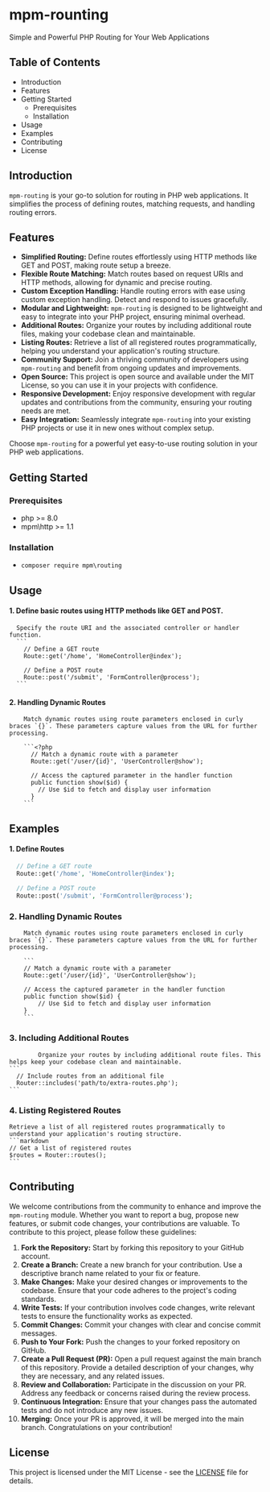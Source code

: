 # mpm-rounting

Simple and Powerful PHP Routing for Your Web Applications

## Table of Contents
- Introduction
- Features
- Getting Started
  - Prerequisites
  - Installation
- Usage
- Examples
- Contributing
- License

## Introduction

`mpm-routing` is your go-to solution for routing in PHP web applications. It simplifies the process of defining routes, matching requests, and handling routing errors.

## Features

- **Simplified Routing:** Define routes effortlessly using HTTP methods like GET and POST, making route setup a breeze.
- **Flexible Route Matching:** Match routes based on request URIs and HTTP methods, allowing for dynamic and precise routing.
- **Custom Exception Handling:** Handle routing errors with ease using custom exception handling. Detect and respond to issues gracefully.
- **Modular and Lightweight:** `mpm-routing` is designed to be lightweight and easy to integrate into your PHP project, ensuring minimal overhead.
- **Additional Routes:** Organize your routes by including additional route files, making your codebase clean and maintainable.
- **Listing Routes:** Retrieve a list of all registered routes programmatically, helping you understand your application's routing structure.
- **Community Support:** Join a thriving community of developers using `mpm-routing` and benefit from ongoing updates and improvements.
- **Open Source:** This project is open source and available under the MIT License, so you can use it in your projects with confidence.
- **Responsive Development:** Enjoy responsive development with regular updates and contributions from the community, ensuring your routing needs are met.
- **Easy Integration:** Seamlessly integrate `mpm-routing` into your existing PHP projects or use it in new ones without complex setup.

Choose `mpm-routing` for a powerful yet easy-to-use routing solution in your PHP web applications.

## Getting Started

### Prerequisites

- php >= 8.0
- mpm\http >= 1.1

### Installation

- ``` composer require mpm\routing ```

## Usage

  #### 1. Define basic routes using HTTP methods like GET and POST. 
      Specify the route URI and the associated controller or handler function. 
      ```
        // Define a GET route
        Route::get('/home', 'HomeController@index');
        
        // Define a POST route
        Route::post('/submit', 'FormController@process');
      ``` 
      
  #### 2. Handling Dynamic Routes
        Match dynamic routes using route parameters enclosed in curly braces `{}`. These parameters capture values from the URL for further processing.
        
        ```<?php 
          // Match a dynamic route with a parameter
          Route::get('/user/{id}', 'UserController@show');
        
          // Access the captured parameter in the handler function
          public function show($id) {
            // Use $id to fetch and display user information
          }
        ``` 
        
## Examples
  #### 1. Define Routes 
  ```php
    // Define a GET route
    Route::get('/home', 'HomeController@index');
    
    // Define a POST route
    Route::post('/submit', 'FormController@process');
  ``` 
  
  ### 2. Handling Dynamic Routes
        Match dynamic routes using route parameters enclosed in curly braces `{}`. These parameters capture values from the URL for further processing.
        
        ```
        // Match a dynamic route with a parameter
        Route::get('/user/{id}', 'UserController@show');
        
        // Access the captured parameter in the handler function
        public function show($id) {
            // Use $id to fetch and display user information
        } 
        ``` 
        

  ### 3. Including Additional Routes
            Organize your routes by including additional route files. This helps keep your codebase clean and maintainable.
    ```
      // Include routes from an additional file
      Router::includes('path/to/extra-routes.php');
    ```
  
  ### 4. Listing Registered Routes
    Retrieve a list of all registered routes programmatically to understand your application's routing structure.
    ```markdown
    // Get a list of registered routes
    $routes = Router::routes();
    ```
    
    
## Contributing

We welcome contributions from the community to enhance and improve the `mpm-routing` module. Whether you want to report a bug, propose new features, or submit code changes, your contributions are valuable.
To contribute to this project, please follow these guidelines:
1. **Fork the Repository:** Start by forking this repository to your GitHub account.
2. **Create a Branch:** Create a new branch for your contribution. Use a descriptive branch name related to your fix or feature.
3. **Make Changes:** Make your desired changes or improvements to the codebase. Ensure that your code adheres to the project's coding standards.
4. **Write Tests:** If your contribution involves code changes, write relevant tests to ensure the functionality works as expected.
5. **Commit Changes:** Commit your changes with clear and concise commit messages.
6. **Push to Your Fork:** Push the changes to your forked repository on GitHub.
7. **Create a Pull Request (PR):** Open a pull request against the main branch of this repository. Provide a detailed description of your changes, why they are necessary, and any related issues.
8. **Review and Collaboration:** Participate in the discussion on your PR. Address any feedback or concerns raised during the review process.
9. **Continuous Integration:** Ensure that your changes pass the automated tests and do not introduce any new issues.
10. **Merging:** Once your PR is approved, it will be merged into the main branch. Congratulations on your contribution!

## License
This project is licensed under the MIT License - see the [LICENSE](LICENSE) file for details.
